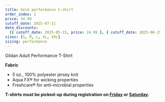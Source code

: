 ```yaml
---
title: Gold performance t-shirt
order_index: 1
price: 34.99
cutoff_date: 2025-07-11
date_discounts:
  [{ cutoff_date: 2025-05-15, price: 24.99 }, { cutoff_date: 2025-06-15, price: 29.99 }]
sizes: [S, M, L, XL, XXL]
sizing: performance
---
```


Gildan Adult Performance T-Shirt

**Fabric**

- 5 oz., 100% polyester jersey knit
- Aqua FX® for wicking properties
- Freshcare® for anti-microbial properties

**T-shirts must be picked-up during registration on [Friday](/schedule/friday/registration-and-expo/) or [Saturday](/schedule/saturday/registration-and-expo/).**

<!-- https://www.alphabroder.com/product/g420/gildan-adult-performance-t-shirt.html -->

